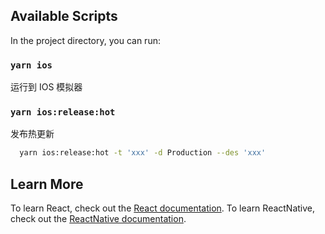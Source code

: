 ## Available Scripts

In the project directory, you can run:

### `yarn ios`

运行到 IOS 模拟器

### `yarn ios:release:hot`

发布热更新

```bash
  yarn ios:release:hot -t 'xxx' -d Production --des 'xxx'
```

## Learn More

To learn React, check out the [React documentation](https://reactjs.org/).
To learn ReactNative, check out the [ReactNative documentation](https://reactnative.dev/).
